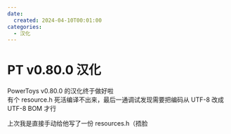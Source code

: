 ```yaml
---
date:
  created: 2024-04-10T00:01:00
categories:
  - 汉化
---
```


# PT v0.80.0 汉化

PowerToys v0.80.0 的汉化终于做好啦<br>
有个 resource.h 死活编译不出来，最后一通调试发现需要把编码从 UTF-8 改成 UTF-8 BOM 才行

上次我是直接手动给他写了一份 resources.h（捂脸
